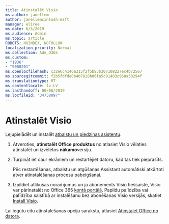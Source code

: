 ```yaml
---
title: Atinstalēt Visio
ms.author: janellem
author: janellemcintosh-msft
manager: eliree
ms.date: 6/5/2019
ms.audience: Admin
ms.topic: article
ROBOTS: NOINDEX, NOFOLLOW
localization_priority: Normal
ms.collection: Adm_O365
ms.custom:
- "1936"
- "9000201"
ms.openlocfilehash: c32e6c4146a315f2f5b83b307108227ec4b72567
ms.sourcegitcommit: f2b5fdfde0b407828b06fa5c91403c960a30294f
ms.translationtype: MT
ms.contentlocale: lv-LV
ms.lasthandoff: 06/06/2019
ms.locfileid: "34738097"
---
```

# <a name="uninstall-visio"></a>Atinstalēt Visio

Lejupielādēt un instalēt [atbalstu un piedziņas asistentu](https://aka.ms/SARA-OfficeUninstall-Alchemy).
  
1. Atveroties, **atinstalēt Office produktus** no atlasiet Visio vēlaties atinstalēt un izvēlētos **nākamo**versiju. 
    
2. Turpināt iet caur ekrāniem un restartējiet datoru, kad tas tiek pieprasīts.
    
    Pēc restartēšanas, atbalstu un atgūšanas Assistant automātiski atkārtoti atver atinstalēšanas procesu pabeigšanai.
    
3. Izpildiet atlikušās norādījumus un ja abonements Visio tiešsaistē, Visio var pārinstalēt no Office 365 [kontā portālā](https://portal.office.com/account#installs). Papildu palīdzība vai palīdzība saistībā ar instalēšanu bez abonēšanas Visio versijās, skatiet [Install Visio](https://support.office.com/article/f98f21e3-aa02-4827-9167-ddab5b025710?wt.mc_id=OfficeAdm_ClientDIA_Alchemy1936). 
    
Lai iegūtu citu atinstalēšanas opciju sarakstu, atlasiet [Atinstalēt Office no datora](https://support.office.com/article/9dd49b83-264a-477a-8fcc-2fdf5dbf61d8?wt.mc_id=OfficeAdm_ClientDIA_Alchemy1936).